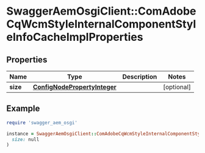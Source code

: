 # SwaggerAemOsgiClient::ComAdobeCqWcmStyleInternalComponentStyleInfoCacheImplProperties

## Properties

| Name | Type | Description | Notes |
| ---- | ---- | ----------- | ----- |
| **size** | [**ConfigNodePropertyInteger**](ConfigNodePropertyInteger.md) |  | [optional] |

## Example

```ruby
require 'swagger_aem_osgi'

instance = SwaggerAemOsgiClient::ComAdobeCqWcmStyleInternalComponentStyleInfoCacheImplProperties.new(
  size: null
)
```

